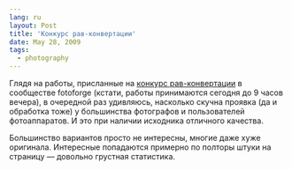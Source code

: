 ```yaml
---
lang: ru
layout: Post
title: 'Конкурс рав-конвертации'
date: May 28, 2009
tags:
  - photography
---
```


Глядя на работы, присланные на [конкурс рав-конвертации](http://community.livejournal.com/fotoforge/79520.html 'Конкурс RAW-конвертации') в сообществе fotoforge (кстати, работы принимаются сегодня до 9 часов вечера), в очередной раз удивляюсь, насколько скучна проявка (да и обработка тоже) у большинства фотографов и пользователей фотоаппаратов. И это при наличии исходника отличного качества.

Большинство вариантов просто не интересны, многие даже хуже оригинала. Интересные попадаются примерно по полторы штуки на страницу — довольно грустная статистика.
